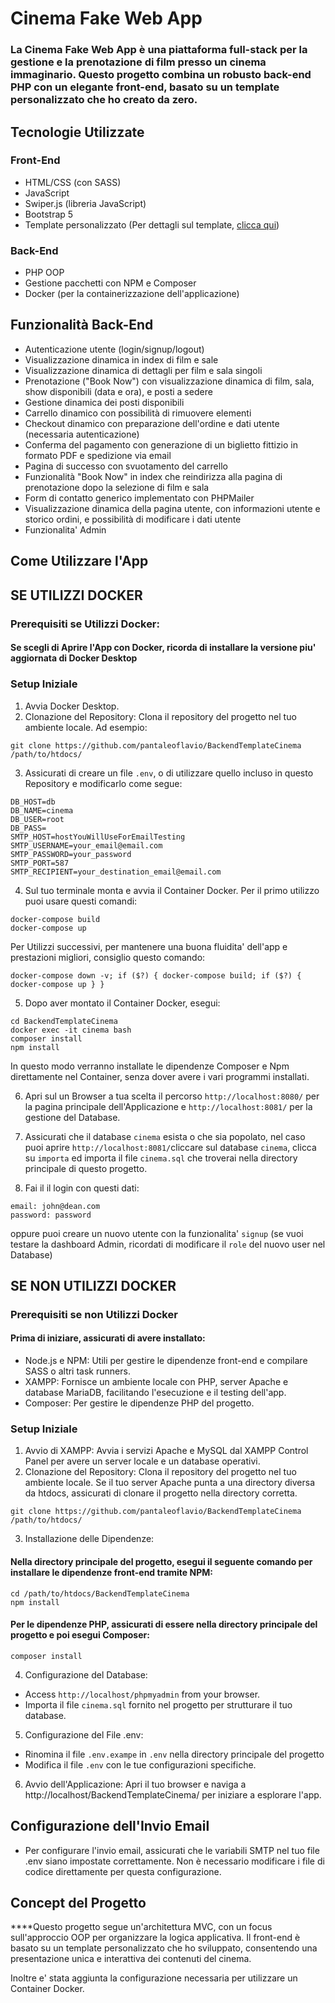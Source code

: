 # Cinema Fake Web App

### La Cinema Fake Web App è una piattaforma full-stack per la gestione e la prenotazione di film presso un cinema immaginario. Questo progetto combina un robusto back-end PHP con un elegante front-end, basato su un template personalizzato che ho creato da zero.

## Tecnologie Utilizzate

### Front-End

* HTML/CSS (con SASS)
* JavaScript
* Swiper.js (libreria JavaScript)
* Bootstrap 5
* Template personalizzato (Per dettagli sul template, [clicca qui](https://github.com/pantaleoflavio/cinemaAppFS))

### Back-End

* PHP OOP
* Gestione pacchetti con NPM e Composer
* Docker (per la containerizzazione dell'applicazione)

## Funzionalità Back-End

* Autenticazione utente (login/signup/logout)
* Visualizzazione dinamica in index di film e sale
* Visualizzazione dinamica di dettagli per film e sala singoli
* Prenotazione ("Book Now") con visualizzazione dinamica di film, sala, show disponibili (data e ora), e posti a sedere
* Gestione dinamica dei posti disponibili
* Carrello dinamico con possibilità di rimuovere elementi
* Checkout dinamico con preparazione dell'ordine e dati utente (necessaria autenticazione)
* Conferma del pagamento con generazione di un biglietto fittizio in formato PDF e spedizione via email
* Pagina di successo con svuotamento del carrello
* Funzionalità "Book Now" in index che reindirizza alla pagina di prenotazione dopo la selezione di film e sala
* Form di contatto generico implementato con PHPMailer
* Visualizzazione dinamica della pagina utente, con informazioni utente e storico ordini, e possibilità di modificare i dati utente
* Funzionalita' Admin

## Come Utilizzare l'App

## SE UTILIZZI DOCKER

### Prerequisiti se Utilizzi Docker:

#### Se scegli di Aprire l'App con Docker, ricorda di installare la versione piu' aggiornata di Docker Desktop

### Setup Iniziale

1. Avvia Docker Desktop.
2. Clonazione del Repository: Clona il repository del progetto nel tuo ambiente locale. Ad esempio:

```Copy code
git clone https://github.com/pantaleoflavio/BackendTemplateCinema /path/to/htdocs/
```

3. Assicurati di creare un file `.env`, o di utilizzare quello incluso in questo Repository e modificarlo come segue:

```Copy code
DB_HOST=db
DB_NAME=cinema
DB_USER=root
DB_PASS=
SMTP_HOST=hostYouWillUseForEmailTesting
SMTP_USERNAME=your_email@email.com
SMTP_PASSWORD=your_password
SMTP_PORT=587
SMTP_RECIPIENT=your_destination_email@email.com

```

4. Sul tuo terminale monta e avvia il Container Docker. Per il primo utilizzo puoi usare questi comandi:

```Copy code
docker-compose build
docker-compose up
```

Per Utilizzi successivi, per mantenere una buona fluidita' dell'app e prestazioni migliori, consiglio questo comando:

```Copy code
docker-compose down -v; if ($?) { docker-compose build; if ($?) { docker-compose up } }
```

5. Dopo aver montato il Container Docker, esegui:

```Copy code
cd BackendTemplateCinema
docker exec -it cinema bash
composer install
npm install
```

In questo modo verranno installate le dipendenze Composer e Npm direttamente nel Container, senza dover avere i vari programmi installati.

6. Apri sul un Browser a tua scelta il percorso `http://localhost:8080/` per la pagina principale dell'Applicazione e `http://localhost:8081/` per la gestione del Database.

7. Assicurati che il database `cinema` esista o che sia popolato, nel caso puoi aprire `http://localhost:8081/`cliccare sul database `cinema`, clicca su `importa` ed importa il file `cinema.sql` che troverai nella directory principale di questo progetto.

8. Fai il il login con questi dati:

```Copy code
email: john@dean.com
password: password
```

oppure puoi creare un nuovo utente con la funzionalita' `signup` (se vuoi testare la dashboard Admin, ricordati di modificare il `role` del nuovo user nel Database)

## SE NON UTILIZZI DOCKER

### Prerequisiti se non Utilizzi Docker

#### Prima di iniziare, assicurati di avere installato:

* Node.js e NPM: Utili per gestire le dipendenze front-end e compilare SASS o altri task runners.
* XAMPP: Fornisce un ambiente locale con PHP, server Apache e database MariaDB, facilitando l'esecuzione e il testing dell'app.
* Composer: Per gestire le dipendenze PHP del progetto.

### Setup Iniziale

1. Avvio di XAMPP: Avvia i servizi Apache e MySQL dal XAMPP Control Panel per avere un server locale e un database operativi.
2. Clonazione del Repository: Clona il repository del progetto nel tuo ambiente locale. Se il tuo server Apache punta a una directory diversa da htdocs, assicurati di clonare il progetto nella directory corretta.

```Copy code
git clone https://github.com/pantaleoflavio/BackendTemplateCinema /path/to/htdocs/
```

3. Installazione delle Dipendenze:

#### Nella directory principale del progetto, esegui il seguente comando per installare le dipendenze front-end tramite NPM:

```Copy code
cd /path/to/htdocs/BackendTemplateCinema
npm install
```

#### Per le dipendenze PHP, assicurati di essere nella directory principale del progetto e poi esegui Composer:

```Copy code
composer install
```

4. Configurazione del Database:

* Access `http://localhost/phpmyadmin` from your browser.
* Importa il file `cinema.sql` fornito nel progetto per strutturare il tuo database.

5. Configurazione del File .env:

* Rinomina il file `.env.exampe` in `.env` nella directory principale del progetto
* Modifica il file `.env` con le tue configurazioni specifiche.

6. Avvio dell'Applicazione: Apri il tuo browser e naviga a http://localhost/BackendTemplateCinema/ per iniziare a esplorare l'app.

## Configurazione dell'Invio Email

* Per configurare l'invio email, assicurati che le variabili SMTP nel tuo file .env siano impostate correttamente. Non è necessario modificare i file di codice direttamente per questa configurazione.

## Concept del Progetto

****Questo progetto segue un'architettura MVC, con un focus sull'approccio OOP per organizzare la logica applicativa. Il front-end è basato su un template personalizzato che ho sviluppato, consentendo una presentazione unica e interattiva dei contenuti del cinema.

Inoltre e' stata aggiunta la configurazione necessaria per utilizzare un Container Docker.
